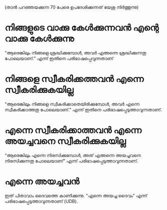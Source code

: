 (താൻ പറഞ്ഞയക്കുന്ന 70 പേരെ ഉപദേശിക്കുന്നത് യേശു നിർത്തുന്നു)
# നിങ്ങളുടെ വാക്കു കേൾക്കുന്നവൻ എന്റെ വാക്കു കേൾക്കുന്നു
“ആരെങ്കിലും നിങ്ങളെ ശ്രദ്ധിക്കുമ്പോൾ, അവർ എഅന്നെ ശ്രദ്ധിക്കുന്നതു പോലെയാണ്.” എന്ന് ഇതിനെ പരിഭാഷപ്പെവുന്നതാണ്
# നിങ്ങളെ സ്വീകരിക്കത്തവൻ എന്നെ സ്വീകരിക്കുകയില്ല
“ആരെങ്കിലും നിങ്ങളെ സ്വീകരിക്കാതെയിരിക്കുമ്പോൾ, അവർ എന്നെ സ്വീകരിക്കാത്തതു പോലെയാണ്.” എന്ന് ഇതിനെ പരിഭാഷപ്പെടുത്താവുന്നതാണ്.
# എന്നെ സ്വീകരിക്കാത്തവൻ എന്നെ അയച്ചവനെ സ്വീകരിക്കുകയില്ല
“ആരെങ്കിലും എന്നെ നിരസിക്കുമ്പോൾ, അത് എഅന്നെ അയച്ചവനെ നിരസിക്കുന്നതു പോലെയാണ്” എന്ന് പരിഭാഷപ്പെടുത്താവുന്നതാണ്.
# എന്നെ അയച്ചവൻ
ഇത് പിതാവാം ദൈവത്തെ കാണിക്കുന്നു. “എന്നെ അയച്ച ദൈവം” എന്ന് പരിഭാഷപ്പെടുത്താവുന്നതാണ് (UDB).
